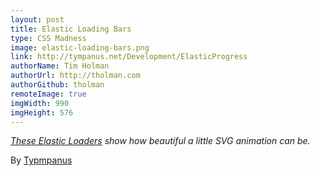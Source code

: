 ```yaml
---
layout: post
title: Elastic Loading Bars
type: CSS Madness
image: elastic-loading-bars.png
link: http://tympanus.net/Development/ElasticProgress
authorName: Tim Holman
authorUrl: http://tholman.com
authorGithub: tholman
remoteImage: true
imgWidth: 990
imgHeight: 576
---
```


_[These Elastic Loaders](http://tympanus.net/Development/ElasticProgress) show how beautiful a little SVG animation can be._

By [Typmpanus](http://tympanus.net)
